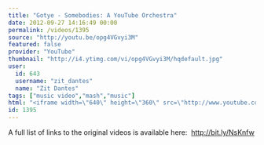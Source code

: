 ```yaml
---
title: "Gotye - Somebodies: A YouTube Orchestra"
date: 2012-09-27 14:16:49 00:00
permalink: /videos/1395
source: "http://youtu.be/opg4VGvyi3M"
featured: false
provider: "YouTube"
thumbnail: "http://i4.ytimg.com/vi/opg4VGvyi3M/hqdefault.jpg"
user:
  id: 643
  username: "zit_dantes"
  name: "Zit Dantes"
tags: ["music video","mash","music"]
html: "<iframe width=\"640\" height=\"360\" src=\"http://www.youtube.com/embed/opg4VGvyi3M?wmode=transparent&fs=1&feature=oembed\" frameborder=\"0\" allowfullscreen></iframe>"
id: 1395
---
```


A full list of links to the original videos is available here: ‪
http://bit.ly/NsKnfw